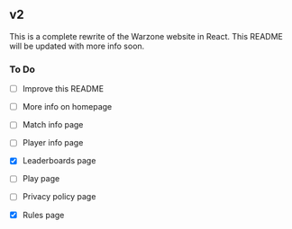 ## v2
This is a complete rewrite of the Warzone website in React. This README will be updated with more info soon.

### To Do 
- [ ] Improve this README  
- [ ] More info on homepage  
  
- [ ] Match info page  
- [ ] Player info page  
- [x] Leaderboards page  
- [ ] Play page  
- [ ] Privacy policy page  
- [X] Rules page  
